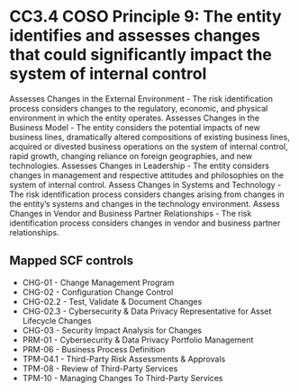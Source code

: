 # CC3.4 COSO Principle 9: The entity identifies and assesses changes that could significantly impact the system of internal control
Assesses Changes in the External Environment - The risk identification process considers changes to the regulatory, economic, and physical environment in which the entity operates. Assesses Changes in the Business Model - The entity considers the potential impacts of new business lines, dramatically altered compositions of existing business lines, acquired or divested business operations on the system of internal control, rapid growth, changing reliance on foreign geographies, and new technologies. Assesses Changes in Leadership - The entity considers changes in management and respective attitudes and philosophies on the system of internal control. Assess Changes in Systems and Technology - The risk identification process considers changes arising from changes in the entity’s systems and changes in the technology environment. Assess Changes in Vendor and Business Partner Relationships - The risk identification process considers changes in vendor and business partner relationships.
## Mapped SCF controls
- CHG-01 - Change Management Program
- CHG-02 - Configuration Change Control
- CHG-02.2 - Test, Validate & Document Changes
- CHG-02.3 - Cybersecurity & Data Privacy Representative for Asset Lifecycle Changes
- CHG-03 - Security Impact Analysis for Changes
- PRM-01 - Cybersecurity & Data Privacy Portfolio Management
- PRM-06 - Business Process Definition
- TPM-04.1 - Third-Party Risk Assessments & Approvals
- TPM-08 - Review of Third-Party Services
- TPM-10 - Managing Changes To Third-Party Services